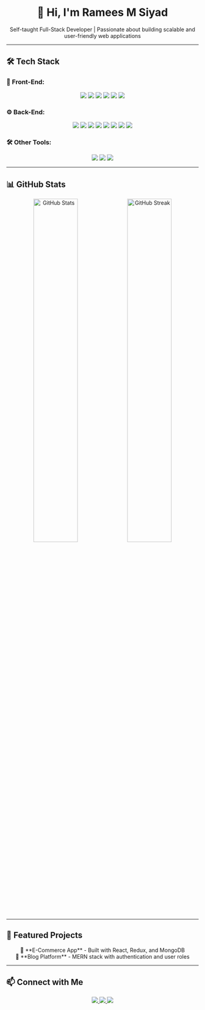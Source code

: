 <h1 align="center">  
  👋 Hi, I'm Ramees M Siyad  
</h1>  

<p align="center">  
   Self-taught Full-Stack Developer | Passionate about building scalable and user-friendly web applications  
</p>  

---

## 🛠️ Tech Stack  

### 🚀 Front-End:  
<p align="center">
  <img src="https://img.shields.io/badge/-React-61DAFB?style=for-the-badge&logo=react&logoColor=black"/>
  <img src="https://img.shields.io/badge/-Next.js-000000?style=for-the-badge&logo=next.js"/>
  <img src="https://img.shields.io/badge/-React%20Native-61DAFB?style=for-the-badge&logo=react"/>
  <img src="https://img.shields.io/badge/-Redux%20Toolkit-764ABC?style=for-the-badge&logo=redux"/>
  <img src="https://img.shields.io/badge/-Tailwind%20CSS-38B2AC?style=for-the-badge&logo=tailwind-css"/>
  <img src="https://img.shields.io/badge/-Bootstrap-7952B3?style=for-the-badge&logo=bootstrap"/>
</p>

### ⚙️ Back-End:  
<p align="center">
  <img src="https://img.shields.io/badge/-Node.js-339933?style=for-the-badge&logo=node.js&logoColor=white"/>
  <img src="https://img.shields.io/badge/-Express.js-000000?style=for-the-badge&logo=express"/>
  <img src="https://img.shields.io/badge/-Nest.js-E0234E?style=for-the-badge&logo=nestjs"/>
  <img src="https://img.shields.io/badge/-MongoDB-47A248?style=for-the-badge&logo=mongodb"/>
  <img src="https://img.shields.io/badge/-MySQL-4479A1?style=for-the-badge&logo=mysql&logoColor=white"/>
  <img src="https://img.shields.io/badge/-Prisma-2D3748?style=for-the-badge&logo=prisma"/>
  <img src="https://img.shields.io/badge/-Docker-2496ED?style=for-the-badge&logo=docker"/>
  <img src="https://img.shields.io/badge/-PHP-777BB4?style=for-the-badge&logo=php"/>
</p>

### 🛠️ Other Tools:  
<p align="center">
  <img src="https://img.shields.io/badge/-Git-F05032?style=for-the-badge&logo=git&logoColor=white"/>
  <img src="https://img.shields.io/badge/-Firebase-FFCA28?style=for-the-badge&logo=firebase"/>
  <img src="https://img.shields.io/badge/-AWS-232F3E?style=for-the-badge&logo=amazon-aws"/>
</p>

---

## 📊 GitHub Stats  
<p align="center">  
  <img src="https://github-readme-stats.vercel.app/api?username=rameessiyad&show_icons=true&theme=radical" width="48%" alt="GitHub Stats">  
  <img src="https://github-readme-streak-stats.herokuapp.com/?user=rameessiyad&theme=radical" width="48%" alt="GitHub Streak">  
</p>  

---

## 🚀 Featured Projects  
<p align="center">
  🔹 **E-Commerce App** - Built with React, Redux, and MongoDB <br>
  🔹 **Blog Platform** - MERN stack with authentication and user roles <br>
</p>

---

## 📫 Connect with Me  
<p align="center">
  <a href="mailto:rameessiyad26@gmail.com">
    <img src="https://img.shields.io/badge/-Email-D14836?style=for-the-badge&logo=gmail&logoColor=white">
  </a>
  <a href="www.linkedin.com/in/ramees-m-siyad">
    <img src="https://img.shields.io/badge/-LinkedIn-0077B5?style=for-the-badge&logo=linkedin&logoColor=white">
  </a>
  <a href="https://github.com/rameessiyad">
    <img src="https://img.shields.io/badge/-GitHub-181717?style=for-the-badge&logo=github">
  </a>
</p>

